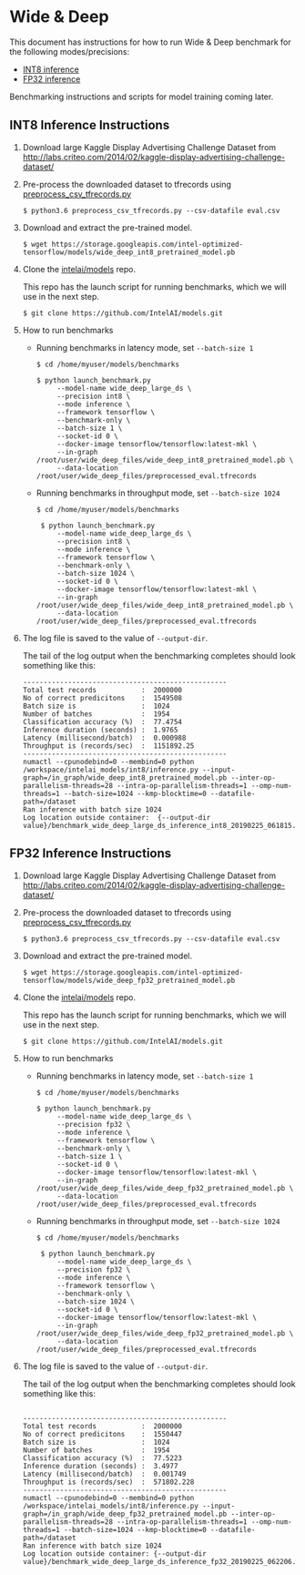 # Wide & Deep

This document has instructions for how to run Wide & Deep benchmark for the
following modes/precisions:

* [INT8 inference](#int8-inference-instructions)
* [FP32 inference](#fp32-inference-instructions)

Benchmarking instructions and scripts for model training coming later.

## INT8 Inference Instructions

 
1. Download large Kaggle Display Advertising Challenge Dataset from
   http://labs.criteo.com/2014/02/kaggle-display-advertising-challenge-dataset/

2. Pre-process the downloaded dataset to tfrecords using [preprocess_csv_tfrecords.py](/models/recommendation/tensorflow/wide_deep_large_ds/dataset/preprocess_csv_tfrecords.py)
    ```
	$ python3.6 preprocess_csv_tfrecords.py --csv-datafile eval.csv
    ```
3. Download and extract the pre-trained model.
    ```
    $ wget https://storage.googleapis.com/intel-optimized-tensorflow/models/wide_deep_int8_pretrained_model.pb
    ```
4. Clone the [intelai/models](https://github.com/intelai/models) repo.

   This repo has the launch script for running benchmarks, which we will
   use in the next step.

    ```
    $ git clone https://github.com/IntelAI/models.git
    ```
5. How to run benchmarks

   * Running benchmarks in latency mode, set `--batch-size 1`
       ``` 
       $ cd /home/myuser/models/benchmarks

       $ python launch_benchmark.py 
            --model-name wide_deep_large_ds \
            --precision int8 \
            --mode inference \
            --framework tensorflow \
            --benchmark-only \
            --batch-size 1 \
            --socket-id 0 \
            --docker-image tensorflow/tensorflow:latest-mkl \
            --in-graph /root/user/wide_deep_files/wide_deep_int8_pretrained_model.pb \
            --data-location /root/user/wide_deep_files/preprocessed_eval.tfrecords 
       ```
   * Running benchmarks in throughput mode, set `--batch-size 1024`
       ``` 
       $ cd /home/myuser/models/benchmarks
    
        $ python launch_benchmark.py 
            --model-name wide_deep_large_ds \
            --precision int8 \
            --mode inference \
            --framework tensorflow \
            --benchmark-only \
            --batch-size 1024 \
            --socket-id 0 \
            --docker-image tensorflow/tensorflow:latest-mkl \
            --in-graph /root/user/wide_deep_files/wide_deep_int8_pretrained_model.pb \
            --data-location /root/user/wide_deep_files/preprocessed_eval.tfrecords 
       ```
6. The log file is saved to the value of `--output-dir`.

   The tail of the log output when the benchmarking completes should look
   something like this:

    ```
    --------------------------------------------------
    Total test records           :  2000000
    No of correct predicitons    :  1549508
    Batch size is                :  1024
    Number of batches            :  1954
    Classification accuracy (%)  :  77.4754
    Inference duration (seconds) :  1.9765
    Latency (millisecond/batch)  :  0.000988
    Throughput is (records/sec)  :  1151892.25
    --------------------------------------------------
    numactl --cpunodebind=0 --membind=0 python /workspace/intelai_models/int8/inference.py --input-graph=/in_graph/wide_deep_int8_pretrained_model.pb --inter-op-parallelism-threads=28 --intra-op-parallelism-threads=1 --omp-num-threads=1 --batch-size=1024 --kmp-blocktime=0 --datafile-path=/dataset
    Ran inference with batch size 1024
    Log location outside container:  {--output-dir value}/benchmark_wide_deep_large_ds_inference_int8_20190225_061815.log
    ```

## FP32 Inference Instructions

1. Download large Kaggle Display Advertising Challenge Dataset from
   http://labs.criteo.com/2014/02/kaggle-display-advertising-challenge-dataset/

2. Pre-process the downloaded dataset to tfrecords using [preprocess_csv_tfrecords.py](/models/recommendation/tensorflow/wide_deep_large_ds/dataset/preprocess_csv_tfrecords.py)
    ```
	$ python3.6 preprocess_csv_tfrecords.py --csv-datafile eval.csv
    ```
3. Download and extract the pre-trained model.
    ```
    $ wget https://storage.googleapis.com/intel-optimized-tensorflow/models/wide_deep_fp32_pretrained_model.pb
    ```
4. Clone the [intelai/models](https://github.com/intelai/models) repo.

   This repo has the launch script for running benchmarks, which we will
   use in the next step.

    ```
    $ git clone https://github.com/IntelAI/models.git
    ```
5. How to run benchmarks

   * Running benchmarks in latency mode, set `--batch-size 1`
       ``` 
       $ cd /home/myuser/models/benchmarks

       $ python launch_benchmark.py 
            --model-name wide_deep_large_ds \
            --precision fp32 \
            --mode inference \
            --framework tensorflow \
            --benchmark-only \
            --batch-size 1 \
            --socket-id 0 \
            --docker-image tensorflow/tensorflow:latest-mkl \
            --in-graph /root/user/wide_deep_files/wide_deep_fp32_pretrained_model.pb \
            --data-location /root/user/wide_deep_files/preprocessed_eval.tfrecords 
       ```
   * Running benchmarks in throughput mode, set `--batch-size 1024`
       ``` 
       $ cd /home/myuser/models/benchmarks
    
        $ python launch_benchmark.py 
            --model-name wide_deep_large_ds \
            --precision fp32 \
            --mode inference \
            --framework tensorflow \
            --benchmark-only \
            --batch-size 1024 \
            --socket-id 0 \
            --docker-image tensorflow/tensorflow:latest-mkl \
            --in-graph /root/user/wide_deep_files/wide_deep_fp32_pretrained_model.pb \
            --data-location /root/user/wide_deep_files/preprocessed_eval.tfrecords 
       ```
6. The log file is saved to the value of `--output-dir`.

   The tail of the log output when the benchmarking completes should look
   something like this:

    ```

    --------------------------------------------------
    Total test records           :  2000000
    No of correct predicitons    :  1550447
    Batch size is                :  1024
    Number of batches            :  1954
    Classification accuracy (%)  :  77.5223
    Inference duration (seconds) :  3.4977
    Latency (millisecond/batch)  :  0.001749
    Throughput is (records/sec)  :  571802.228
    --------------------------------------------------
    numactl --cpunodebind=0 --membind=0 python /workspace/intelai_models/int8/inference.py --input-graph=/in_graph/wide_deep_fp32_pretrained_model.pb --inter-op-parallelism-threads=28 --intra-op-parallelism-threads=1 --omp-num-threads=1 --batch-size=1024 --kmp-blocktime=0 --datafile-path=/dataset
    Ran inference with batch size 1024
    Log location outside container: {--output-dir value}/benchmark_wide_deep_large_ds_inference_fp32_20190225_062206.log
    
    ```

